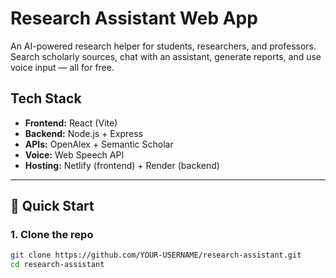 # Research Assistant Web App

An AI-powered research helper for students, researchers, and professors.  
Search scholarly sources, chat with an assistant, generate reports, and use voice input — all for free.

## Tech Stack
- **Frontend:** React (Vite)
- **Backend:** Node.js + Express
- **APIs:** OpenAlex + Semantic Scholar
- **Voice:** Web Speech API
- **Hosting:** Netlify (frontend) + Render (backend)

---

## 🚀 Quick Start

### 1. Clone the repo
```bash
git clone https://github.com/YOUR-USERNAME/research-assistant.git
cd research-assistant
